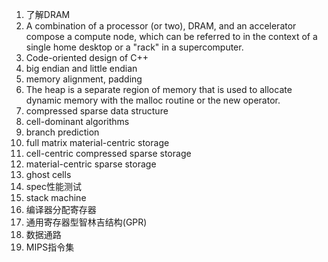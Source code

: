 1. 了解DRAM
2. A combination of a processor (or two), DRAM, and an accelerator compose a compute node, which can be referred to in the context of a single home desktop or a "rack" in a supercomputer.
3. Code-oriented design of C++
4. big endian and little endian
5. memory alignment, padding
6. The heap is a separate region of memory that is used to allocate dynamic memory with the malloc routine or the new operator.
7. compressed sparse data structure
8. cell-dominant algorithms
9. branch prediction
10. full matrix material-centric storage
11. cell-centric compressed sparse storage
12. material-centric sparse storage
13. ghost cells
14. spec性能测试
15. stack machine
16. 编译器分配寄存器
17. 通用寄存器型智林吉结构(GPR)
18. 数据通路
19. MIPS指令集
